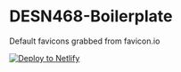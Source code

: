 # DESN468-Boilerplate

Default favicons grabbed from favicon.io

[![Deploy to Netlify](https://www.netlify.com/img/deploy/button.svg)](https://app.netlify.com/start/deploy?repository=https://github.com/miklast/DESN468-Boilerplate/)